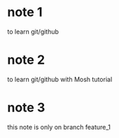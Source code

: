 # note 1
to learn git/github

# note 2
to learn git/github with Mosh tutorial

# note 3
this note is only on branch feature_1

